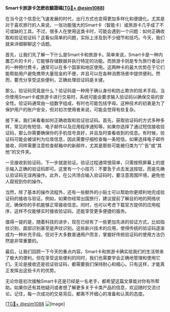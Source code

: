 **Smart卡旅游卡怎麽收驗證碼[[TG💪+ @esim1088](https://t.me/s/esim1088)]**

在当今这个信息化飞速发展的时代，出行方式也变得更加多样化和便捷化。尤其是对于喜欢旅行的人来说，一张功能强大的Smart卡（智能卡）或旅游卡几乎成了不可或缺的工具。不过，很多人在使用这类卡时，可能会遇到一个问题：如何正确收取和验证验证码？这看似简单的问题，实际上涉及到不少细节和技巧。今天，我们就来详细聊聊这个话题。

首先，让我们先了解一下什么是Smart卡和旅游卡。简单来说，Smart卡是一种内置芯片的卡片，它能够存储数据并执行特定的功能。而旅游卡则是专为旅行者设计的一种预付费卡，通常可以在多个国家和地区使用。这两种卡的最大优势在于它们能帮助用户避免携带大量现金的不便，并且可以在各种消费场景中提供便利。然而，要充分享受这些便利，正确处理验证码是关键。

那么，验证码究竟是什么？验证码是一种用于确认身份和防止欺诈的技术手段。当你使用Smart卡或旅游卡进行交易时，系统可能会要求输入验证码以确保交易的安全性。验证码通常由一组数字组成，有时也可能包括字母。这种技术的初衷是为了保护用户的账户安全，但对初次使用者来说，可能会觉得有些复杂。

接下来，我们来看看如何正确收取和验证验证码。首先，获取验证码的方式多种多样，常见的有短信、电子邮件以及应用程序通知等。如果你选择了通过短信接收验证码，那么你需要确保你的手机信号良好，并且及时查看收到的信息。有时候，验证码可能会被误判为垃圾信息，因此需要仔细检查每一条短信。如果选择电子邮件接收，同样需要注意检查邮箱中的新邮件，尤其是那些可能被归类为“广告”或“其他”的文件夹。

一旦接收到验证码，下一步就是验证。验证过程通常很简单，只需按照屏幕上的提示输入正确的验证码即可。这里有一个小技巧：不要急于点击发送按钮，而是先确认验证码无误再操作。此外，在公共场合输入验证码时，要注意周围环境，避免他人窥视到你的操作。

当然，除了基本的操作流程外，还有一些额外的小贴士可以帮助你更顺利地完成验证码的接收与验证。例如，如果你经常出国旅行，建议提前了解目的地的网络状况，确保你的手机能够正常接收信息。同时，也可以考虑下载官方提供的应用程序，这样不仅能够实时接收验证码，还能享受更多便捷的服务。

值得一提的是，随着科技的进步，现在已经有了一些更加先进的验证方式，比如指纹识别、面部识别甚至是声纹识别。这些新兴技术的应用，使得传统的验证码逐渐成为一种补充手段。但对于大多数普通用户而言，掌握好传统验证码的使用方法仍然是非常重要的。

最后，让我们回顾一下今天的重点内容。Smart卡和旅游卡确实给我们的生活带来了极大的便利，但在享受这些便利的同时，我们也需要学会正确地管理和使用它们。无论是接收还是验证验证码，都需要我们保持耐心和细心。只有这样，才能真正发挥出这些卡片的优势。

无论你是初次接触Smart卡还是已经是一名老手，都希望这篇文章能对你有所帮助。如果你还有其他疑问或者想了解更多关于卡类产品的信息，欢迎随时交流讨论。记住，每一次成功的交易背后，都离不开细心的准备和认真的态度。

[[TG💪+ @esim1088](https://t.me/s/esim1088) ![Image](https://i.postimg.cc/4NQfJmqS/Snipaste-2025-05-13-00-14-12.png)]